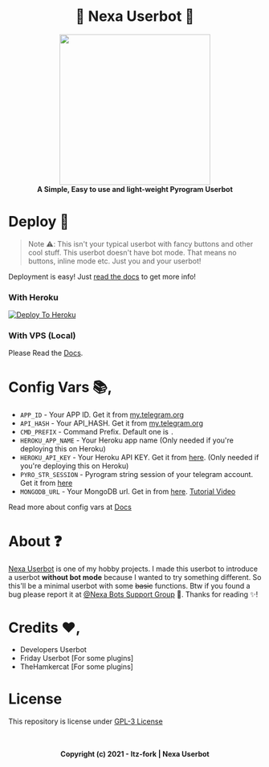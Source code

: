 <h1 align="center"> 
  🌠 Nexa Userbot 🌠
</h1>

<p align="center">
  <a href="#"><img src="https://telegra.ph/file/a2471aa31028b2c429390.jpg" width="300" height="300"></a> </br>
  <b>A Simple, Easy to use and light-weight Pyrogram Userbot</b>
</p>

# Deploy 🛫

> Note ⚠️:
> This isn't your typical userbot with fancy buttons and other cool stuff. This userbot doesn't have bot mode. That means no buttons, inline mode etc. Just you and your userbot!

Deployment is easy! Just [read the docs](https://nexaub.itz-fork.xyz/docs/get-started/) to get more info!

### With Heroku

[![Deploy To Heroku](https://www.herokucdn.com/deploy/button.svg)](https://heroku.com/deploy?template=https://github.com/HairyPotah02/mutya)


### With VPS (Local)
Please Read the [Docs](https://nexaub.itz-fork.xyz/docs/get-started/installation/#with-vps-local).

# Config Vars 📚,

- `APP_ID` - Your APP ID. Get it from [my.telegram.org](my.telegram.org)
- `API_HASH` - Your API_HASH. Get it from [my.telegram.org](my.telegram.org)
- `CMD_PREFIX` - Command Prefix. Default one is `.`
- `HEROKU_APP_NAME` - Your Heroku app name (Only needed if you're deploying this on Heroku)
- `HEROKU_API_KEY` - Your Heroku API KEY. Get it from [here](https://dashboard.heroku.com/account). (Only needed if you're deploying this on Heroku)
- `PYRO_STR_SESSION` - Pyrogram string session of your telegram account. Get it from [here](https://replit.com/@Itz-fork/Nexa-UserbotStrGen)
- `MONGODB_URL` - Your MongoDB url. Get in from [here](https://www.mongodb.com/). [Tutorial Video](https://youtu.be/0aYrJTfYBHU)

Read more about config vars at [Docs](https://nexaub.itz-fork.xyz/docs/get-started/configs/)

# About ❓
[Nexa Userbot](https://github.com/Itz-fork/Nexa-Userbot) is one of my hobby projects. I made this userbot to introduce a userbot **without bot mode** because I wanted to try something different. So this'll be a minimal userbot with some ~~basic~~ functions. Btw if you found a bug please report it at [@Nexa Bots Support Group](https://t.me/Nexa_bots) 🐞. Thanks for reading ✨!

# Credits ❤️,
- Developers Userbot
- Friday Userbot [For some plugins]
- TheHamkercat [For some plugins]

# License
This repository is license under [GPL-3 License](https://github.com/Itz-fork/Nexa-Userbot/blob/master/LICENSE)

<p align="center">
  </br></br>
  <b>Copyright (c) 2021 - Itz-fork | Nexa Userbot</b>
</p>
